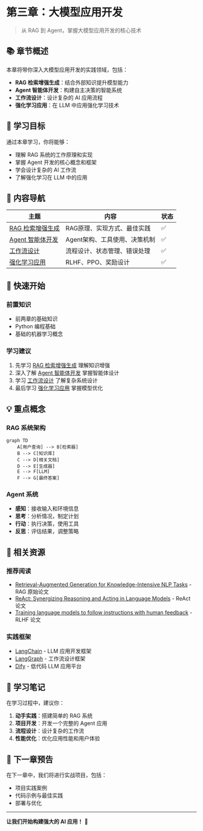 # 第三章：大模型应用开发

> 从 RAG 到 Agent，掌握大模型应用开发的核心技术

## 📚 章节概述

本章将带你深入大模型应用开发的实践领域，包括：

- **RAG 检索增强生成**：结合外部知识提升模型能力
- **Agent 智能体开发**：构建自主决策的智能系统
- **工作流设计**：设计复杂的 AI 应用流程
- **强化学习应用**：在 LLM 中应用强化学习技术

## 🎯 学习目标

通过本章学习，你将能够：

- 理解 RAG 系统的工作原理和实现
- 掌握 Agent 开发的核心概念和框架
- 学会设计复杂的 AI 工作流
- 了解强化学习在 LLM 中的应用

## 📖 内容导航

| 主题 | 内容 | 状态 |
|------|------|------|
| [RAG 检索增强生成](./rag-system.md) | RAG原理、实现方式、最佳实践 | ✅ |
| [Agent 智能体开发](./agent-development.md) | Agent架构、工具使用、决策机制 | ✅ |
| [工作流设计](./workflow-design.md) | 流程设计、状态管理、错误处理 | ✅ |
| [强化学习应用](./reinforcement-learning.md) | RLHF、PPO、奖励设计 | ✅ |

## 🚀 快速开始

### 前置知识
- 前两章的基础知识
- Python 编程基础
- 基础的机器学习概念

### 学习建议
1. 先学习 [RAG 检索增强生成](./rag-system.md) 理解知识增强
2. 深入了解 [Agent 智能体开发](./agent-development.md) 掌握智能体设计
3. 学习 [工作流设计](./workflow-design.md) 了解复杂系统设计
4. 最后学习 [强化学习应用](./reinforcement-learning.md) 掌握模型优化

## 💡 重点概念

### RAG 系统架构
```mermaid
graph TD
    A[用户查询] --> B[检索器]
    B --> C[知识库]
    C --> D[相关文档]
    D --> E[生成器]
    E --> F[LLM]
    F --> G[最终答案]
```

### Agent 系统
- **感知**：接收输入和环境信息
- **思考**：分析情况，制定计划
- **行动**：执行决策，使用工具
- **反思**：评估结果，调整策略

## 🔗 相关资源

### 推荐阅读
- [Retrieval-Augmented Generation for Knowledge-Intensive NLP Tasks](https://arxiv.org/abs/2005.11401) - RAG 原始论文
- [ReAct: Synergizing Reasoning and Acting in Language Models](https://arxiv.org/abs/2210.03629) - ReAct 论文
- [Training language models to follow instructions with human feedback](https://arxiv.org/abs/2203.02155) - RLHF 论文

### 实践框架
- [LangChain](https://python.langchain.com/) - LLM 应用开发框架
- [LangGraph](https://github.com/langchain-ai/langgraph) - 工作流设计框架
- [Dify](https://github.com/langgenius/dify) - 低代码 LLM 应用平台

## 📝 学习笔记

在学习过程中，建议你：

1. **动手实践**：搭建简单的 RAG 系统
2. **项目开发**：开发一个完整的 Agent 应用
3. **流程设计**：设计复杂的工作流
4. **性能优化**：优化应用性能和用户体验

## 🎯 下一章预告

在下一章中，我们将进行实战项目，包括：
- 项目实践案例
- 代码示例与最佳实践
- 部署与优化

---

**让我们开始构建强大的 AI 应用！** 🚀 